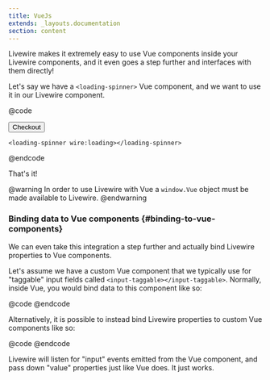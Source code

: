 ```yaml
---
title: VueJs
extends: _layouts.documentation
section: content
---
```


Livewire makes it extremely easy to use Vue components inside your Livewire components, and it even goes a step further and interfaces with them directly!

Let's say we have a `<loading-spinner>` Vue component, and we want to use it in our Livewire component.

@code
<div>
    <button wire:click="checkout">Checkout</button>

    <loading-spinner wire:loading></loading-spinner>
</div>
@endcode

That's it!

@warning
In order to use Livewire with Vue a <code>window.Vue</code> object must be made available to Livewire.
@endwarning

### Binding data to Vue components {#binding-to-vue-components}
We can even take this integration a step further and actually bind Livewire properties to Vue components.

Let's assume we have a custom Vue component that we typically use for "taggable" input fields called `<input-taggable></input-taggable>`. Normally, inside Vue, you would bind data to this component like so:

@code
<input-taggable v-model="names"></input-taggable>
@endcode

Alternatively, it is possible to instead bind Livewire properties to custom Vue components like so:

@code
<input-taggable wire:model="names"></input-taggable>
@endcode

Livewire will listen for "input" events emitted from the Vue component, and pass down "value" properties just like Vue does. It just works.
